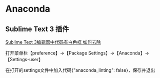 # Anaconda

## Sublime Text 3 插件

[Sublime Text 3编辑器中代码有白色框 如何去除](https://jingyan.baidu.com/article/335530dac0edc319ca41c372.html)

打开菜单栏【preference】->【Package Settings】->【Anaconda】->【Settings-user】

在打开的settings文件中加入代码{"anaconda_linting": false}，保存并退出





